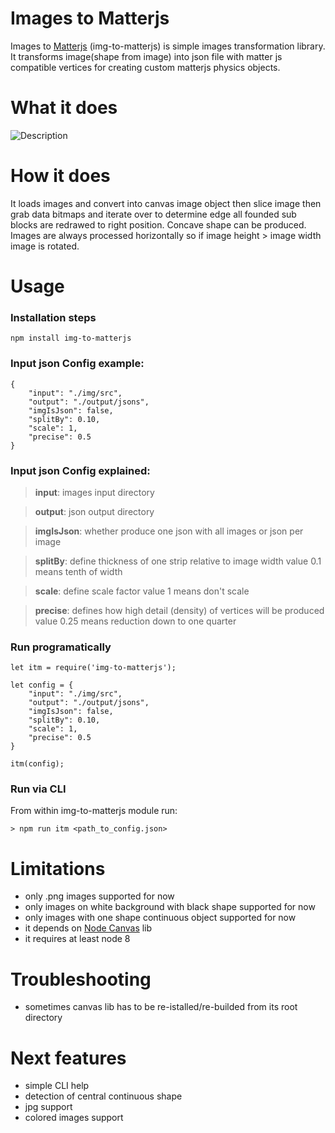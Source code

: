 # Images to Matterjs

Images to [Matterjs](http://brm.io/matter-js/) (img-to-matterjs) is simple images transformation library. It transforms image(shape from image) into json file with matter js compatible vertices for creating custom matterjs physics objects.

# What it does
![Description](https://github.com/mudi77/img-to-matterjs/raw/master/itm.gif
)

# How it does
It loads images and convert into canvas image object then slice image then grab data bitmaps and iterate over to determine edge all founded sub blocks are redrawed to right position. Concave shape can be produced. Images are always processed horizontally so if image height > image width image is rotated. 

# Usage 

### Installation steps
```
npm install img-to-matterjs
```

### Input json Config example:
```
{
    "input": "./img/src",
    "output": "./output/jsons",
    "imgIsJson": false,
    "splitBy": 0.10,
    "scale": 1,
    "precise": 0.5
}
```
### Input json Config explained:
>**input**: images input directory

>**output**: json output directory

>**imgIsJson**: whether produce one json with all images or json per image

>**splitBy**: define thickness of one strip relative to image width value 0.1 means tenth of width

>**scale**: define scale factor value 1 means don't scale

>**precise**: defines how high detail (density) of vertices will be produced value 0.25 means reduction down to one quarter


### Run programatically 
```
let itm = require('img-to-matterjs');

let config = {
    "input": "./img/src",
    "output": "./output/jsons",
    "imgIsJson": false,
    "splitBy": 0.10,
    "scale": 1,
    "precise": 0.5
}

itm(config);
```
### Run via CLI

From within img-to-matterjs module run:
```
> npm run itm <path_to_config.json>
```



# Limitations

- only .png images supported for now
- only images on white background with black shape supported for now 
- only images with one shape continuous object supported for now
- it depends on [Node Canvas](https://github.com/Automattic/node-canvas) lib
- it requires at least node 8 

# Troubleshooting

- sometimes canvas lib has to be re-istalled/re-builded from its root directory

# Next features
                           
- simple CLI help
- detection of central continuous shape
- jpg support
- colored images support
                 

